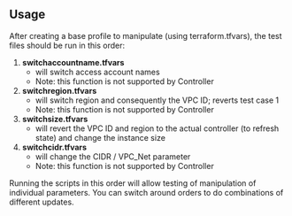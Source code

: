 Usage
-----------
After creating a base profile to manipulate (using terraform.tfvars), the test files should be run in this order:
1. **switchaccountname.tfvars**
   * will switch access account names
   * Note: this function is not supported by Controller
2. **switchregion.tfvars**
   * will switch region and consequently the VPC ID; reverts test case 1
   * Note: this function is not supported by Controller
3. **switchsize.tfvars**
   * will revert the VPC ID and region to the actual controller (to refresh state) and change the instance size
4. **switchcidr.tfvars**
   * will change the CIDR / VPC_Net parameter
   * Note: this function is not supported by Controller

Running the scripts in this order will allow testing of manipulation of individual parameters.
You can switch around orders to do combinations of different updates.
